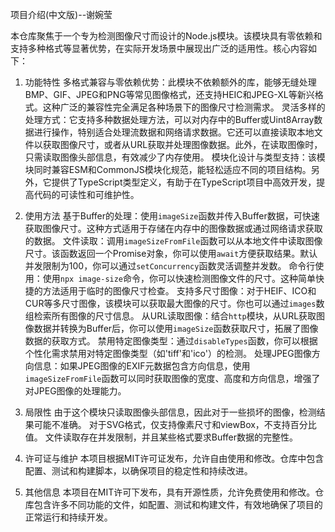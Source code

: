 项目介绍(中文版)--谢婉莹

本仓库聚焦于一个专为检测图像尺寸而设计的Node.js模块。该模块具有零依赖和支持多种格式等显著优势，在实际开发场景中展现出广泛的适用性。核心内容如下：

1. 功能特性
多格式兼容与零依赖优势：此模块不依赖额外的库，能够无缝处理BMP、GIF、JPEG和PNG等常见图像格式，还支持HEIC和JPEG-XL等新兴格式。这种广泛的兼容性完全满足各种场景下的图像尺寸检测需求。
灵活多样的处理方式：它支持多种数据处理方法，可以对内存中的Buffer或Uint8Array数据进行操作，特别适合处理流数据和网络请求数据。它还可以直接读取本地文件以获取图像尺寸，或者从URL获取并处理图像数据。此外，在读取图像时，只需读取图像头部信息，有效减少了内存使用。
模块化设计与类型支持：该模块同时兼容ESM和CommonJS模块化规范，能轻松适应不同的项目结构。另外，它提供了TypeScript类型定义，有助于在TypeScript项目中高效开发，提高代码的可读性和可维护性。

2. 使用方法
 基于Buffer的处理：使用`imageSize`函数并传入Buffer数据，可快速获取图像尺寸。这种方式适用于存储在内存中的图像数据或通过网络请求获取的数据。
文件读取：调用`imageSizeFromFile`函数可以从本地文件中读取图像尺寸。该函数返回一个Promise对象，你可以使用`await`方便获取结果。默认并发限制为100，你可以通过`setConcurrency`函数灵活调整并发数。
命令行使用：使用`npx image-size`命令，你可以快速检测图像文件的尺寸。这种简单快捷的方法适用于临时的图像尺寸检查。
支持多尺寸图像：对于HEIF、ICO和CUR等多尺寸图像，该模块可以获取最大图像的尺寸。你也可以通过`images`数组检索所有图像的尺寸信息。
从URL读取图像：结合`http`模块，从URL获取图像数据并转换为Buffer后，你可以使用`imageSize`函数获取尺寸，拓展了图像数据的获取方式。
禁用特定图像类型：通过`disableTypes`函数，你可以根据个性化需求禁用对特定图像类型（如'tiff'和'ico'）的检测。
处理JPEG图像方向信息：如果JPEG图像的EXIF元数据包含方向信息，使用`imageSizeFromFile`函数可以同时获取图像的宽度、高度和方向信息，增强了对JPEG图像的处理能力。

3. 局限性
由于这个模块只读取图像头部信息，因此对于一些损坏的图像，检测结果可能不准确。
对于SVG格式，仅支持像素尺寸和viewBox，不支持百分比值。
文件读取存在并发限制，并且某些格式要求Buffer数据的完整性。
<!--by 谢婉莹-->
 4. 许可证与维护
本项目根据MIT许可证发布，允许自由使用和修改。仓库中包含配置、测试和构建脚本，以确保项目的稳定性和持续改进。

5. 其他信息
本项目在MIT许可下发布，具有开源性质，允许免费使用和修改。仓库包含许多不同功能的文件，如配置、测试和构建文件，有效地确保了项目的正常运行和持续开发。
<!--by 谢婉莹-->
